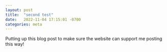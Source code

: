 ```yaml
---
layout: post
title:  "second test"
date:   2022-11-04 17:15:01 -0700
categories: meta
---
```

Putting up this blog post to make sure the website can support me posting this way!